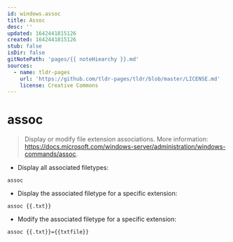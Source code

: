 ```yaml
---
id: windows.assoc
title: Assoc
desc: ''
updated: 1642441815126
created: 1642441815126
stub: false
isDir: false
gitNotePath: 'pages/{{ noteHiearchy }}.md'
sources:
  - name: tldr-pages
    url: 'https://github.com/tldr-pages/tldr/blob/master/LICENSE.md'
    license: Creative Commons
---
```

# assoc

> Display or modify file extension associations.
> More information: <https://docs.microsoft.com/windows-server/administration/windows-commands/assoc>.

- Display all associated filetypes:

`assoc`

- Display the associated filetype for a specific extension:

`assoc {{.txt}}`

- Modify the associated filetype for a specific extension:

`assoc {{.txt}}={{txtfile}}`

